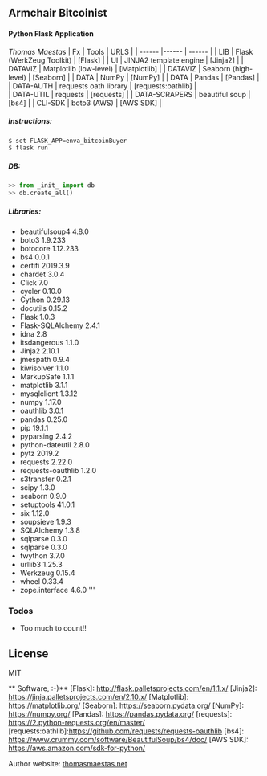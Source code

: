 ## Armchair Bitcoinist
#### Python Flask Application
_Thomas Maestas_
| Fx | Tools | URLS |
| ------ |------ | ------ |
| LIB | Flask (WerkZeug Toolkit) | [Flask]  | 
| UI | JINJA2 template engine |  [Jinja2] | 
| DATAVIZ | Matplotlib (low-level) |  [Matplotlib]  |
| DATAVIZ | Seaborn (high-level) |  [Seaborn] |
| DATA | NumPy |  [NumPy] |
| DATA | Pandas | [Pandas]  |
| DATA-AUTH | requests oath library | [requests:oathlib]  |  
| DATA-UTIL | requests |  [requests]  | 
| DATA-SCRAPERS | beautiful soup | [bs4]  | 
| CLI-SDK |  boto3 (AWS) |   [AWS SDK]  | 

##### Instructions:
```sh
$ set FLASK_APP=enva_bitcoinBuyer
$ flask run
``` 
##### DB:
```python
>> from _init_ import db
>> db.create_all()
```
##### Libraries:
* beautifulsoup4    4.8.0
* boto3             1.9.233
* botocore          1.12.233
* bs4               0.0.1
* certifi           2019.3.9
* chardet           3.0.4
* Click             7.0
* cycler            0.10.0
* Cython            0.29.13 
* docutils          0.15.2
* Flask             1.0.3
* Flask-SQLAlchemy  2.4.1
* idna              2.8
* itsdangerous      1.1.0
* Jinja2            2.10.1
* jmespath          0.9.4
* kiwisolver        1.1.0
* MarkupSafe        1.1.1
* matplotlib        3.1.1
* mysqlclient       1.3.12
* numpy             1.17.0
* oauthlib          3.0.1
* pandas            0.25.0
* pip               19.1.1
* pyparsing         2.4.2
* python-dateutil   2.8.0
* pytz              2019.2
* requests          2.22.0
* requests-oauthlib 1.2.0
* s3transfer        0.2.1
* scipy             1.3.0
* seaborn           0.9.0
* setuptools        41.0.1
* six               1.12.0
* soupsieve         1.9.3
* SQLAlchemy        1.3.8
* sqlparse          0.3.0
* sqlparse          0.3.0
* twython           3.7.0
* urllib3           1.25.3
* Werkzeug          0.15.4
* wheel             0.33.4
* zope.interface    4.6.0
''' 
 
### Todos

 - Too much to count!! 

License
----

MIT

** Software, :-)**
[Flask]: <http://flask.palletsprojects.com/en/1.1.x/>
   [Jinja2]: <https://jinja.palletsprojects.com/en/2.10.x/>
   [Matplotlib]: <https://matplotlib.org/>
   [Seaborn]: <https://seaborn.pydata.org/>
   [NumPy]: <https://numpy.org/>
   [Pandas]: <https://pandas.pydata.org/>
   [requests]: <https://2.python-requests.org/en/master/> 
   [requests:oathlib]:<https://github.com/requests/requests-oauthlib>
   [bs4]: <https://www.crummy.com/software/BeautifulSoup/bs4/doc/>
   [AWS SDK]: <https://aws.amazon.com/sdk-for-python/>
   
   Author website: [thomasmaestas.net](https://thomasmaestas.net)

